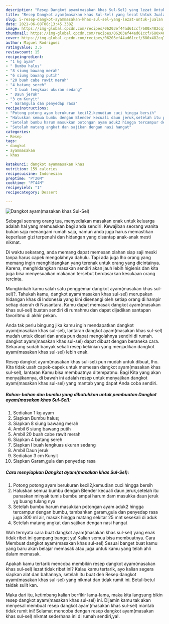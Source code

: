 ```yaml
---
description: "Resep Dangkot ayam(masakan khas Sul-Sel) yang lezat Untuk Jualan"
title: "Resep Dangkot ayam(masakan khas Sul-Sel) yang lezat Untuk Jualan"
slug: 5-resep-dangkot-ayammasakan-khas-sul-sel-yang-lezat-untuk-jualan
date: 2021-06-08T06:13:45.338Z
image: https://img-global.cpcdn.com/recipes/06203ef44ad61ccf/680x482cq70/dangkot-ayammasakan-khas-sul-sel-foto-resep-utama.jpg
thumbnail: https://img-global.cpcdn.com/recipes/06203ef44ad61ccf/680x482cq70/dangkot-ayammasakan-khas-sul-sel-foto-resep-utama.jpg
cover: https://img-global.cpcdn.com/recipes/06203ef44ad61ccf/680x482cq70/dangkot-ayammasakan-khas-sul-sel-foto-resep-utama.jpg
author: Miguel Rodriguez
ratingvalue: 3.5
reviewcount: 15
recipeingredient:
- "1 kg ayam"
- " Bumbu halus"
- "8 siung bawang merah"
- "6 siung bawang putih"
- "20 buah cabe rawit merah"
- "4 batang sereh"
- " I buah lengkuas ukuran sedang"
- " Daun jeruk"
- "3 cm Kunyit"
- " Garamgula dan penyedap rasa"
recipeinstructions:
- "Potong potong ayam berukuran kecil2,kemudian cuci hingga bersih"
- "Haluskan semua bumbu dengan Blender kecuali daun jeruk,setelah itu panaskan minyak tumis bumbu smpai harum dam masukka daun jeruk yg buang tulang nya"
- "Setelah bumbu harum masukkan potongan ayam aduk2 hingga tercampur dengan bumbu, tambahkan garam,gula dan penyedap rasa juga 300 ml air, masak hingga matang sekitar 25 mnt sesekali di aduk"
- "Setelah matang angkat dan sajikan dengan nasi hangat"
categories:
- Resep
tags:
- dangkot
- ayammasakan
- khas

katakunci: dangkot ayammasakan khas 
nutrition: 159 calories
recipecuisine: Indonesian
preptime: "PT20M"
cooktime: "PT44M"
recipeyield: "1"
recipecategory: Dessert

---
```



![Dangkot ayam(masakan khas Sul-Sel)](https://img-global.cpcdn.com/recipes/06203ef44ad61ccf/680x482cq70/dangkot-ayammasakan-khas-sul-sel-foto-resep-utama.jpg)

Sebagai seorang orang tua, menyediakan masakan enak untuk keluarga adalah hal yang memuaskan bagi anda sendiri. Kewajiban seorang  wanita bukan saja menangani rumah saja, namun anda juga harus memastikan keperluan gizi terpenuhi dan hidangan yang disantap anak-anak mesti nikmat.

Di waktu  sekarang, anda memang dapat memesan olahan siap saji meski tanpa harus capek mengolahnya dahulu. Tapi ada juga lho orang yang memang ingin menghidangkan yang terenak untuk orang yang dicintainya. Karena, menghidangkan masakan sendiri akan jauh lebih higienis dan kita juga bisa menyesuaikan makanan tersebut berdasarkan kesukaan orang tercinta. 



Mungkinkah kamu salah satu penggemar dangkot ayam(masakan khas sul-sel)?. Tahukah kamu, dangkot ayam(masakan khas sul-sel) merupakan hidangan khas di Indonesia yang kini disenangi oleh setiap orang di hampir setiap daerah di Nusantara. Kamu dapat memasak dangkot ayam(masakan khas sul-sel) buatan sendiri di rumahmu dan dapat dijadikan santapan favoritmu di akhir pekan.

Anda tak perlu bingung jika kamu ingin mendapatkan dangkot ayam(masakan khas sul-sel), lantaran dangkot ayam(masakan khas sul-sel) mudah untuk dicari dan anda pun dapat mengolahnya sendiri di rumah. dangkot ayam(masakan khas sul-sel) dapat dibuat dengan beraneka cara. Sekarang sudah banyak sekali resep kekinian yang menjadikan dangkot ayam(masakan khas sul-sel) lebih enak.

Resep dangkot ayam(masakan khas sul-sel) pun mudah untuk dibuat, lho. Kita tidak usah capek-capek untuk memesan dangkot ayam(masakan khas sul-sel), lantaran Kamu bisa membuatnya ditempatmu. Bagi Kita yang akan menyajikannya, di bawah ini adalah resep untuk menyajikan dangkot ayam(masakan khas sul-sel) yang mantab yang dapat Anda coba sendiri.

<!--inarticleads1-->

##### Bahan-bahan dan bumbu yang dibutuhkan untuk pembuatan Dangkot ayam(masakan khas Sul-Sel):

1. Sediakan 1 kg ayam
1. Siapkan  Bumbu halus;
1. Siapkan 8 siung bawang merah
1. Ambil 6 siung bawang putih
1. Ambil 20 buah cabe rawit merah
1. Siapkan 4 batang sereh
1. Siapkan  I buah lengkuas ukuran sedang
1. Ambil  Daun jeruk
1. Sediakan 3 cm Kunyit
1. Siapkan  Garam,gula dan penyedap rasa




<!--inarticleads2-->

##### Cara menyiapkan Dangkot ayam(masakan khas Sul-Sel):

1. Potong potong ayam berukuran kecil2,kemudian cuci hingga bersih
1. Haluskan semua bumbu dengan Blender kecuali daun jeruk,setelah itu panaskan minyak tumis bumbu smpai harum dam masukka daun jeruk yg buang tulang nya
1. Setelah bumbu harum masukkan potongan ayam aduk2 hingga tercampur dengan bumbu, tambahkan garam,gula dan penyedap rasa juga 300 ml air, masak hingga matang sekitar 25 mnt sesekali di aduk
1. Setelah matang angkat dan sajikan dengan nasi hangat




Wah ternyata cara buat dangkot ayam(masakan khas sul-sel) yang enak tidak ribet ini gampang banget ya! Kalian semua bisa membuatnya. Cara Membuat dangkot ayam(masakan khas sul-sel) Sesuai banget buat kamu yang baru akan belajar memasak atau juga untuk kamu yang telah ahli dalam memasak.

Apakah kamu tertarik mencoba membikin resep dangkot ayam(masakan khas sul-sel) lezat tidak ribet ini? Kalau kamu tertarik, ayo kalian segera siapkan alat dan bahannya, setelah itu buat deh Resep dangkot ayam(masakan khas sul-sel) yang nikmat dan tidak rumit ini. Betul-betul taidak sulit kan. 

Maka dari itu, ketimbang kalian berfikir lama-lama, maka kita langsung bikin resep dangkot ayam(masakan khas sul-sel) ini. Dijamin kamu tak akan menyesal membuat resep dangkot ayam(masakan khas sul-sel) mantab tidak rumit ini! Selamat mencoba dengan resep dangkot ayam(masakan khas sul-sel) nikmat sederhana ini di rumah sendiri,ya!.

